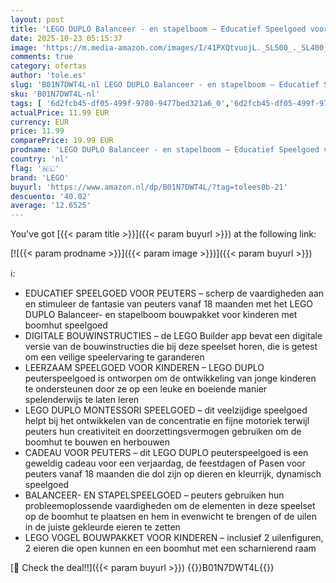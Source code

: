 ```yaml
---
layout: post
title: 'LEGO DUPLO Balanceer - en stapelboom – Educatief Speelgoed voor Peuters vanaf 1 Jaar – Bouwpakket voor Meisjes en Jongens – Stimuleert de Fijne Motoriek – Met 2 Vogel Figuren – 10440'
date: 2025-10-23 05:15:37
image: 'https://m.media-amazon.com/images/I/41PXQtvuojL._SL500_._SL400_.jpg'
comments: true
category: ofertas
author: 'tole.es'
slug: 'B01N7DWT4L-nl LEGO DUPLO Balanceer - en stapelboom – Educatief Speelgoed...'
sku: 'B01N7DWT4L-nl'
tags: [ '6d2fcb45-df05-499f-9780-9477bed321a6_0','6d2fcb45-df05-499f-9780-9477bed321a6_501','Arborist Merchandising Root','Bouw- & constructiespeelgoed','Creatieve spellen','Educatief speelgoed','Montessori','Self Service','Special Features Stores','Speelgoed & spellen','Speelgoedbouwsets','lego','🇳🇱', ]
actualPrice: 11.99 EUR
currency: EUR
price: 11.99
comparePrice: 19.99 EUR
prodname: 'LEGO DUPLO Balanceer - en stapelboom – Educatief Speelgoed voor Peuters vanaf 1 Jaar – Bouwpakket voor Meisjes en Jongens – Stimuleert de Fijne Motoriek – Met 2 Vogel Figuren – 10440'
country: 'nl'
flag: '🇳🇱'
brand: 'LEGO'
buyurl: 'https://www.amazon.nl/dp/B01N7DWT4L/?tag=tolees0b-21'
descuento: '40.02'
average: '12.6525'
---
```


You've got [{{< param title >}}]({{< param buyurl >}}) at the following link:

[![{{< param prodname >}}]({{< param image >}})]({{< param buyurl >}})

ℹ️:

- EDUCATIEF SPEELGOED VOOR PEUTERS – scherp de vaardigheden aan en stimuleer de fantasie van peuters vanaf 18 maanden met het LEGO DUPLO Balanceer- en stapelboom bouwpakket voor kinderen met boomhut speelgoed
- DIGITALE BOUWINSTRUCTIES – de LEGO Builder app bevat een digitale versie van de bouwinstructies die bij deze speelset horen, die is getest om een veilige speelervaring te garanderen
- LEERZAAM SPEELGOED VOOR KINDEREN – LEGO DUPLO peuterspeelgoed is ontworpen om de ontwikkeling van jonge kinderen te ondersteunen door ze op een leuke en boeiende manier spelenderwijs te laten leren
- LEGO DUPLO MONTESSORI SPEELGOED – dit veelzijdige speelgoed helpt bij het ontwikkelen van de concentratie en fijne motoriek terwijl peuters hun creativiteit en doorzettingsvermogen gebruiken om de boomhut te bouwen en herbouwen
- CADEAU VOOR PEUTERS – dit LEGO DUPLO peuterspeelgoed is een geweldig cadeau voor een verjaardag, de feestdagen of Pasen voor peuters vanaf 18 maanden die dol zijn op dieren en kleurrijk, dynamisch speelgoed
- BALANCEER- EN STAPELSPEELGOED – peuters gebruiken hun probleemoplossende vaardigheden om de elementen in deze speelset op de boomhut te plaatsen en hem in evenwicht te brengen of de uilen in de juiste gekleurde eieren te zetten
- LEGO VOGEL BOUWPAKKET VOOR KINDEREN – inclusief 2 uilenfiguren, 2 eieren die open kunnen en een boomhut met een scharnierend raam

[🛒 Check the deal!!]({{< param buyurl >}})
{{<world>}}B01N7DWT4L{{</world>}}
